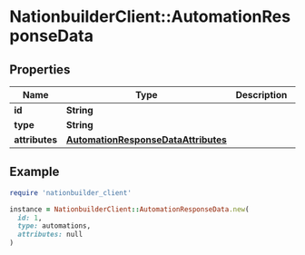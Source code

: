 # NationbuilderClient::AutomationResponseData

## Properties

| Name | Type | Description | Notes |
| ---- | ---- | ----------- | ----- |
| **id** | **String** |  |  |
| **type** | **String** |  |  |
| **attributes** | [**AutomationResponseDataAttributes**](AutomationResponseDataAttributes.md) |  | [optional] |

## Example

```ruby
require 'nationbuilder_client'

instance = NationbuilderClient::AutomationResponseData.new(
  id: 1,
  type: automations,
  attributes: null
)
```

